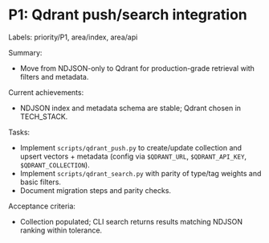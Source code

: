 # P1: Qdrant push/search integration

Labels: priority/P1, area/index, area/api

Summary:
- Move from NDJSON-only to Qdrant for production-grade retrieval with filters and metadata.

Current achievements:
- NDJSON index and metadata schema are stable; Qdrant chosen in TECH_STACK.

Tasks:
- Implement `scripts/qdrant_push.py` to create/update collection and upsert vectors + metadata (config via `$QDRANT_URL`, `$QDRANT_API_KEY`, `$QDRANT_COLLECTION`).
- Implement `scripts/qdrant_search.py` with parity of type/tag weights and basic filters.
- Document migration steps and parity checks.

Acceptance criteria:
- Collection populated; CLI search returns results matching NDJSON ranking within tolerance.

